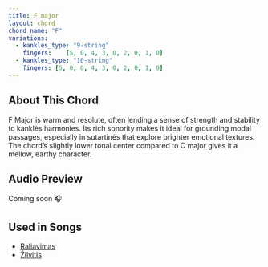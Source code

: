```yaml
---
title: F major
layout: chord
chord_name: "F"
variations:
  - kankles_type: "9-string"
    fingers:    [5, 0, 4, 3, 0, 2, 0, 1, 0]
  - kankles_type: "10-string"
    fingers: [5, 0, 0, 4, 3, 0, 2, 0, 1, 0]
---
```


## About This Chord

F Major is warm and resolute, often lending a sense of strength and stability to kanklės harmonies. Its rich sonority makes it ideal for grounding modal passages, especially in sutartinės that explore brighter emotional textures. The chord’s slightly lower tonal center compared to C major gives it a mellow, earthy character.

## Audio Preview

Coming soon 🎧

## Used in Songs

- [Raliavimas](/songs/raliavimas.html)
- [Žilvitis](/songs/zilvitis.html)